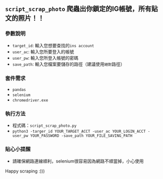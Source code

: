 ## `script_scrap_photo` 爬蟲出你鎖定的IG帳號，所有貼文的照片！！

### 參數說明
*	`target_id`: 輸入您想要查找的`ins account`
*	`user_ac`: 輸入您所要登入的帳號
*	`user_pw`: 輸入您所登入帳號的密碼
*	`save_path`: 輸入您檔案要儲存的路徑（建議使用`絕對`路徑）

### 套件需求
* `pandas`
* `selenium`
* `chromedriver.exe`

### 執行方法
* 程式碼：`script_scrap_photo.py`
* `python3 -targer_id YOUR_TARGET_ACCT -user_ac YOUR_LOGIN_ACCT -user_pw YOUR_PASSWORD -save_path YOUR_FILE_SAVING_PATH`


### 貼心小提醒
* 請確保網路連線順利，selenium很容易因為網路不順當掉，小心使用

Happy scraping :))) 
